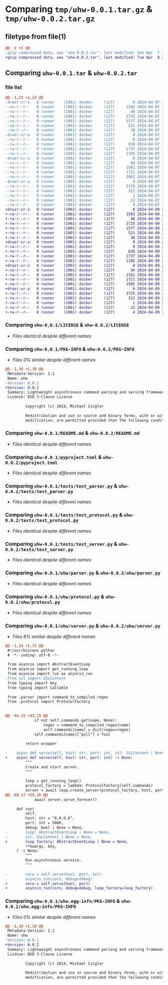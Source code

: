 # Comparing `tmp/uhw-0.0.1.tar.gz` & `tmp/uhw-0.0.2.tar.gz`

## filetype from file(1)

```diff
@@ -1 +1 @@
-gzip compressed data, was "uhw-0.0.1.tar", last modified: Sun Apr  7 19:46:21 2024, max compression
+gzip compressed data, was "uhw-0.0.2.tar", last modified: Tue Apr  9 23:04:59 2024, max compression
```

## Comparing `uhw-0.0.1.tar` & `uhw-0.0.2.tar`

### file list

```diff
@@ -1,23 +1,23 @@
-drwxr-xr-x   0 runner    (1001) docker     (127)        0 2024-04-07 19:46:21.774075 uhw-0.0.1/
--rw-r--r--   0 runner    (1001) docker     (127)     1502 2024-04-07 19:46:17.000000 uhw-0.0.1/LICENSE
--rw-r--r--   0 runner    (1001) docker     (127)       48 2024-04-07 19:46:17.000000 uhw-0.0.1/MANIFEST.in
--rw-r--r--   0 runner    (1001) docker     (127)     3725 2024-04-07 19:46:21.774075 uhw-0.0.1/PKG-INFO
--rw-r--r--   0 runner    (1001) docker     (127)     1577 2024-04-07 19:46:17.000000 uhw-0.0.1/README.md
--rw-r--r--   0 runner    (1001) docker     (127)      521 2024-04-07 19:46:17.000000 uhw-0.0.1/pyproject.toml
--rw-r--r--   0 runner    (1001) docker     (127)       38 2024-04-07 19:46:21.774075 uhw-0.0.1/setup.cfg
-drwxr-xr-x   0 runner    (1001) docker     (127)        0 2024-04-07 19:46:21.774075 uhw-0.0.1/tests/
--rw-r--r--   0 runner    (1001) docker     (127)        0 2024-04-07 19:46:17.000000 uhw-0.0.1/tests/__init__.py
--rw-r--r--   0 runner    (1001) docker     (127)      836 2024-04-07 19:46:17.000000 uhw-0.0.1/tests/test_parser.py
--rw-r--r--   0 runner    (1001) docker     (127)     1737 2024-04-07 19:46:17.000000 uhw-0.0.1/tests/test_protocol.py
--rw-r--r--   0 runner    (1001) docker     (127)     1105 2024-04-07 19:46:17.000000 uhw-0.0.1/tests/test_server.py
-drwxr-xr-x   0 runner    (1001) docker     (127)        0 2024-04-07 19:46:21.774075 uhw-0.0.1/uhw/
--rw-r--r--   0 runner    (1001) docker     (127)       94 2024-04-07 19:46:17.000000 uhw-0.0.1/uhw/__init__.py
--rw-r--r--   0 runner    (1001) docker     (127)     1581 2024-04-07 19:46:17.000000 uhw-0.0.1/uhw/parser.py
--rw-r--r--   0 runner    (1001) docker     (127)     1721 2024-04-07 19:46:17.000000 uhw-0.0.1/uhw/protocol.py
--rw-r--r--   0 runner    (1001) docker     (127)     2062 2024-04-07 19:46:17.000000 uhw-0.0.1/uhw/server.py
-drwxr-xr-x   0 runner    (1001) docker     (127)        0 2024-04-07 19:46:21.774075 uhw-0.0.1/uhw.egg-info/
--rw-r--r--   0 runner    (1001) docker     (127)     3725 2024-04-07 19:46:21.000000 uhw-0.0.1/uhw.egg-info/PKG-INFO
--rw-r--r--   0 runner    (1001) docker     (127)      321 2024-04-07 19:46:21.000000 uhw-0.0.1/uhw.egg-info/SOURCES.txt
--rw-r--r--   0 runner    (1001) docker     (127)        1 2024-04-07 19:46:21.000000 uhw-0.0.1/uhw.egg-info/dependency_links.txt
--rw-r--r--   0 runner    (1001) docker     (127)       22 2024-04-07 19:46:21.000000 uhw-0.0.1/uhw.egg-info/requires.txt
--rw-r--r--   0 runner    (1001) docker     (127)        4 2024-04-07 19:46:21.000000 uhw-0.0.1/uhw.egg-info/top_level.txt
+drwxr-xr-x   0 runner    (1001) docker     (127)        0 2024-04-09 23:04:59.081846 uhw-0.0.2/
+-rw-r--r--   0 runner    (1001) docker     (127)     1502 2024-04-09 23:04:54.000000 uhw-0.0.2/LICENSE
+-rw-r--r--   0 runner    (1001) docker     (127)       48 2024-04-09 23:04:54.000000 uhw-0.0.2/MANIFEST.in
+-rw-r--r--   0 runner    (1001) docker     (127)     3725 2024-04-09 23:04:59.077846 uhw-0.0.2/PKG-INFO
+-rw-r--r--   0 runner    (1001) docker     (127)     1577 2024-04-09 23:04:54.000000 uhw-0.0.2/README.md
+-rw-r--r--   0 runner    (1001) docker     (127)      521 2024-04-09 23:04:54.000000 uhw-0.0.2/pyproject.toml
+-rw-r--r--   0 runner    (1001) docker     (127)       38 2024-04-09 23:04:59.081846 uhw-0.0.2/setup.cfg
+drwxr-xr-x   0 runner    (1001) docker     (127)        0 2024-04-09 23:04:59.077846 uhw-0.0.2/tests/
+-rw-r--r--   0 runner    (1001) docker     (127)        0 2024-04-09 23:04:54.000000 uhw-0.0.2/tests/__init__.py
+-rw-r--r--   0 runner    (1001) docker     (127)      836 2024-04-09 23:04:54.000000 uhw-0.0.2/tests/test_parser.py
+-rw-r--r--   0 runner    (1001) docker     (127)     1737 2024-04-09 23:04:54.000000 uhw-0.0.2/tests/test_protocol.py
+-rw-r--r--   0 runner    (1001) docker     (127)     1105 2024-04-09 23:04:54.000000 uhw-0.0.2/tests/test_server.py
+drwxr-xr-x   0 runner    (1001) docker     (127)        0 2024-04-09 23:04:59.077846 uhw-0.0.2/uhw/
+-rw-r--r--   0 runner    (1001) docker     (127)       94 2024-04-09 23:04:54.000000 uhw-0.0.2/uhw/__init__.py
+-rw-r--r--   0 runner    (1001) docker     (127)     1581 2024-04-09 23:04:54.000000 uhw-0.0.2/uhw/parser.py
+-rw-r--r--   0 runner    (1001) docker     (127)     1721 2024-04-09 23:04:54.000000 uhw-0.0.2/uhw/protocol.py
+-rw-r--r--   0 runner    (1001) docker     (127)     1995 2024-04-09 23:04:54.000000 uhw-0.0.2/uhw/server.py
+drwxr-xr-x   0 runner    (1001) docker     (127)        0 2024-04-09 23:04:59.077846 uhw-0.0.2/uhw.egg-info/
+-rw-r--r--   0 runner    (1001) docker     (127)     3725 2024-04-09 23:04:59.000000 uhw-0.0.2/uhw.egg-info/PKG-INFO
+-rw-r--r--   0 runner    (1001) docker     (127)      321 2024-04-09 23:04:59.000000 uhw-0.0.2/uhw.egg-info/SOURCES.txt
+-rw-r--r--   0 runner    (1001) docker     (127)        1 2024-04-09 23:04:59.000000 uhw-0.0.2/uhw.egg-info/dependency_links.txt
+-rw-r--r--   0 runner    (1001) docker     (127)       22 2024-04-09 23:04:59.000000 uhw-0.0.2/uhw.egg-info/requires.txt
+-rw-r--r--   0 runner    (1001) docker     (127)        4 2024-04-09 23:04:59.000000 uhw-0.0.2/uhw.egg-info/top_level.txt
```

### Comparing `uhw-0.0.1/LICENSE` & `uhw-0.0.2/LICENSE`

 * *Files identical despite different names*

### Comparing `uhw-0.0.1/PKG-INFO` & `uhw-0.0.2/PKG-INFO`

 * *Files 0% similar despite different names*

```diff
@@ -1,10 +1,10 @@
 Metadata-Version: 2.1
 Name: uhw
-Version: 0.0.1
+Version: 0.0.2
 Summary: Lightweight asynchronous command parsing and serving framework.
 License: BSD 3-Clause License
         
         Copyright (c) 2024, Michael Czigler
         
         Redistribution and use in source and binary forms, with or without
         modification, are permitted provided that the following conditions are met:
```

### Comparing `uhw-0.0.1/README.md` & `uhw-0.0.2/README.md`

 * *Files identical despite different names*

### Comparing `uhw-0.0.1/pyproject.toml` & `uhw-0.0.2/pyproject.toml`

 * *Files identical despite different names*

### Comparing `uhw-0.0.1/tests/test_parser.py` & `uhw-0.0.2/tests/test_parser.py`

 * *Files identical despite different names*

### Comparing `uhw-0.0.1/tests/test_protocol.py` & `uhw-0.0.2/tests/test_protocol.py`

 * *Files identical despite different names*

### Comparing `uhw-0.0.1/tests/test_server.py` & `uhw-0.0.2/tests/test_server.py`

 * *Files identical despite different names*

### Comparing `uhw-0.0.1/uhw/parser.py` & `uhw-0.0.2/uhw/parser.py`

 * *Files identical despite different names*

### Comparing `uhw-0.0.1/uhw/protocol.py` & `uhw-0.0.2/uhw/protocol.py`

 * *Files identical despite different names*

### Comparing `uhw-0.0.1/uhw/server.py` & `uhw-0.0.2/uhw/server.py`

 * *Files 8% similar despite different names*

```diff
@@ -1,14 +1,13 @@
 #!/usr/bin/env python
 # -*- coding: utf-8 -*-
 
 from asyncio import AbstractEventLoop
 from asyncio import get_running_loop
 from asyncio import run as asyncio_run
-from ssl import SSLContext
 from typing import Any
 from typing import Callable
 
 from .parser import command_to_compiled_regex
 from .protocol import ProtocolFactory
 
 
@@ -44,15 +43,15 @@
             if not self.commands.get(name, None):
                 regex = command_to_compiled_regex(name)
                 self.commands[name] = dict(regex=regex)
             self.commands[name]["pull"] = func
 
         return wrapper
 
-    async def serve(self, host: str, port: int, ssl: SSLContext | None = None) -> None:
+    async def serve(self, host: str, port: int) -> None:
         """
         Create and start server.
         """
 
         loop = get_running_loop()
         protocol_factory = lambda: ProtocolFactory(self.commands)
         server = await loop.create_server(protocol_factory, host, port)
@@ -60,17 +59,16 @@
             await server.serve_forever()
 
     def run(
         self,
         host: str = "0.0.0.0",
         port: int = 5000,
         debug: bool | None = None,
-        loop: AbstractEventLoop | None = None,
-        ssl: SSLContext | None = None,
+        loop_factory: AbstractEventLoop | None = None,
         **kwargs: Any,
     ) -> None:
         """
         Run asynchronous service.
         """
 
-        coro = self.serve(host, port, ssl)
-        asyncio_run(coro, debug=debug)
+        coro = self.serve(host, port)
+        asyncio_run(coro, debug=debug, loop_factory=loop_factory)
```

### Comparing `uhw-0.0.1/uhw.egg-info/PKG-INFO` & `uhw-0.0.2/uhw.egg-info/PKG-INFO`

 * *Files 0% similar despite different names*

```diff
@@ -1,10 +1,10 @@
 Metadata-Version: 2.1
 Name: uhw
-Version: 0.0.1
+Version: 0.0.2
 Summary: Lightweight asynchronous command parsing and serving framework.
 License: BSD 3-Clause License
         
         Copyright (c) 2024, Michael Czigler
         
         Redistribution and use in source and binary forms, with or without
         modification, are permitted provided that the following conditions are met:
```

